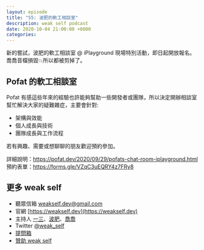 ```yaml
---
layout: episode
title: "55: 波肥的軟工相談室"
description: weak self podcast
date: 2020-10-04 21:00:00 +0800
categories: 
---
```


新的嘗試，波肥的軟工相談室 @ iPlayground 現場特別活動，即日起開放報名。喬喬音檔損毀💥所以都被剪掉了。

## Pofat 的軟工相談室

Pofat 有感這些年來的經驗也許能夠幫助一些開發者或團隊，所以決定開辦相談室幫忙解決大家的疑難雜症，主要會針對:
* 架構與效能
* 個人成長與技術
* 團隊成長與工作流程

若有興趣、需要或想聊聊的朋友歡迎預約參加。

詳細說明：https://pofat.dev/2020/09/29/pofats-chat-room-iplayground.html
預約表單：https://forms.gle/VZqC3uEQRY4z7FRy8

## 更多 weak self

* 聽眾信箱 [weakself.dev@gmail.com](mailto:weakself.dev@gmail.com)
* 官網 [https://weakself.dev](https://weakself.dev)
* 主持人 [一三](https://twitter.com/ethanhuang13)、[波肥](https://twitter.com/PofatTseng)、[喬喬](https://twitter.com/joe_trash_talk)
* Twitter [@weak_self](https://twitter.com/weak_self)
* [提問箱](https://peing.net/zh-TW/weak_self)
* [贊助 weak self](https://weakself.dev/#donation)